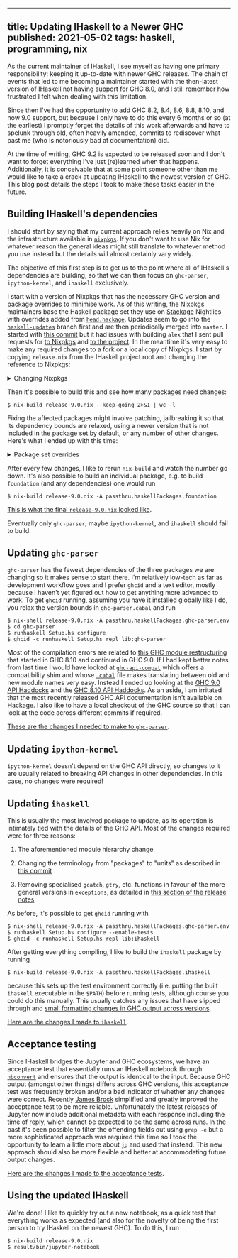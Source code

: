 --------------------------------------------------------------------------------
title: Updating IHaskell to a Newer GHC
published: 2021-05-02
tags: haskell, programming, nix
--------------------------------------------------------------------------------

As the current maintainer of IHaskell, I see myself as having one primary
responsibility: keeping it up-to-date with newer GHC releases. The chain of
events that led to me becoming a maintainer started with the then-latest
version of IHaskell not having support for GHC 8.0, and I still remember how
frustrated I felt when dealing with this limitation.

Since then I've had the opportunity to add GHC 8.2, 8.4, 8.6, 8.8, 8.10, and
now 9.0 support, but because I only have to do this every 6 months or so (at
the earliest) I promptly forget the details of this work afterwards and have to
spelunk through old, often heavily amended, commits to rediscover what
past me (who is notoriously bad at documentation) did.

At the time of writing, GHC 9.2 is expected to be released soon and I don't
want to forget everything I've just (re)learned when that happens.
Additionally, it is conceivable that at some point someone other than me would
like to take a crack at updating IHaskell to the newest version of GHC. This
blog post details the steps I took to make these tasks easier in the future.

## Building IHaskell's dependencies

I should start by saying that my current approach relies heavily on Nix and the
infrastructure available in [`nixpkgs`](https://github.com/NixOS/nixpkgs). If
you don't want to use Nix for whatever reason the general ideas might still
translate to whatever method you use instead but the details will almost
certainly vary widely.

The objective of this first step is to get us to the point where all of
IHaskell's dependencies are building, so that we can then focus on
`ghc-parser`, `ipython-kernel`, and `ihaskell` exclusively.

I start with a version of Nixpkgs that has the necessary GHC version and
package overrides to minimise work. As of this writing, the Nixpkgs maintainers
base the Haskell package set they use on [Stackage](https://www.stackage.org/)
Nightlies with overrides added from
[`head.hackage`](https://gitlab.haskell.org/ghc/head.hackage). Updates seem to
go into the
[`haskell-updates`](https://github.com/NixOS/nixpkgs/tree/haskell-updates)
branch first and are then periodically merged into `master`. I started with
[this
commit](https://github.com/NixOS/nixpkgs/commit/64c6086db4a6c19bb9960baf165c867c1774ab3d)
but it had issues with building `alex` that I sent pull requests for [to
Nixpkgs](https://github.com/NixOS/nixpkgs/pull/120535) and [to the
project](https://github.com/simonmar/alex/pull/185). In the meantime it's very
easy to make any required changes to a fork or a local copy of Nixpkgs. I start
by copying `release.nix` from the IHaskell project root and changing the
reference to Nixpkgs:

<details>
<summary style="cursor: pointer">Changing Nixpkgs</summary>

```nix
let
  nixpkgs-src = builtins.fetchTarball {
    url = "https://github.com/NixOS/nixpkgs/tarball/8795d39ce70f04e3fd609422d522e5b2594f3a70";
    sha256 = "01w7q0nqydippj0ygbg77byb770snhc5rnqzc6isws58642l8z4s";
  };
in
{ compiler ? "ghc901"
, jupyterlabAppDir ? null
, nixpkgs ? import nixpkgs-src {}
, packages ? (_: [])
, pythonPackages ? (_: [])
, rtsopts ? "-M3g -N2"
, systemPackages ? (_: [])
}:
```

</details>

Then it's possible to build this and see how many packages need changes:

```shell
$ nix-build release-9.0.nix --keep-going 2>&1 | wc -l
```

Fixing the affected packages might involve patching, jailbreaking it so that
its dependency bounds are relaxed, using a newer version that is not included
in the package set by default, or any number of other changes. Here's what I ended up with this time:

<details>
<summary style="cursor: pointer">Package set overrides</summary>

```nix
      cryptohash-md5    = nixpkgs.haskell.lib.doJailbreak super.cryptohash-md5;
      cryptohash-sha1   = nixpkgs.haskell.lib.doJailbreak super.cryptohash-sha1;
      basement          = super.basement_0_0_12;
      foundation        = super.foundation_0_0_26_1;
      memory            = nixpkgs.haskell.lib.appendPatch super.memory (nixpkgs.fetchpatch {
        url = "https://gitlab.haskell.org/ghc/head.hackage/-/raw/c89c1e27af8f180b3be476e102147557f922b224/patches/memory-0.15.0.patch";
        sha256 = "0mkjbrzi05h1xds8rf5wfky176hrl03q0d7ipklp9x4ls3yyqj5x";
      });
      cryptonite        = nixpkgs.haskell.lib.appendPatch super.cryptonite (nixpkgs.fetchpatch {
        url = "https://gitlab.haskell.org/ghc/head.hackage/-/raw/6a65307bbdc73c5eb4165a67ee97c7b9faa818e1/patches/cryptonite-0.28.patch";
        sha256 = "1wq9hw16qj2yqy7lyqbi7106lhk199hvnkj5xr7h0ip854gjsr5j";
      });
      profunctors       = self.callCabal2nix "profunctors" profunctors-src {}; # `profunctors-src` is defined above
      mono-traversable  = nixpkgs.haskell.lib.dontCheck super.mono-traversable;
```

</details>

After every few changes, I like to rerun `nix-build` and watch the number go
down. It's also possible to build an individual package, e.g. to build
`foundation` (and any dependencies) one would run

```shell
$ nix-build release-9.0.nix -A passthru.haskellPackages.foundation
```

[This is what the final `release-9.0.nix` looked
like](https://github.com/gibiansky/IHaskell/pull/1215/commits/12f50f34d9cf6dceb3ca5adc9fa450cee6e7dcee).

Eventually only `ghc-parser`, maybe `ipython-kernel`, and `ihaskell` should fail to
build.

## Updating `ghc-parser`

`ghc-parser` has the fewest dependencies of the three packages we are changing
so it makes sense to start there. I'm relatively low-tech as far as development
workflow goes and I prefer `ghcid` and a text editor, mostly because I haven't
yet figured out how to get anything more advanced to work. To get `ghcid`
running, assuming you have it installed globally like I do, you relax the
version bounds in `ghc-parser.cabal` and run

```shell
$ nix-shell release-9.0.nix -A passthru.haskellPackages.ghc-parser.env
$ cd ghc-parser
$ runhaskell Setup.hs configure
$ ghcid -c runhaskell Setup.hs repl lib:ghc-parser
```

Most of the compilation errors are related to [this GHC module
restructuring](https://gitlab.haskell.org/ghc/ghc/-/issues/13009) that started
in GHC 8.10 and continued in GHC 9.0. If I had kept better notes from last time
I would have looked at
[`ghc-api-compat`](https://github.com/hsyl20/ghc-api-compat/) which offers
a compatibility shim and whose
[`.cabal`](https://github.com/hsyl20/ghc-api-compat/blob/master/ghc-api-compat.cabal)
file makes translating between old and new module names very easy. Instead
I ended up looking at the [GHC 9.0 API
Haddocks](https://downloads.haskell.org/ghc/9.0.1/docs/html/libraries/ghc-9.0.1/index.html)
and the [GHC 8.10 API
Haddocks](https://hackage.haskell.org/package/ghc-8.10.2). As an aside, I am
irritated that the most recently released GHC API documentation isn't available
on Hackage. I also like to have a local checkout of the GHC source so that
I can look at the code across different commits if required.

[These are the changes I needed to make to
`ghc-parser`](https://github.com/gibiansky/IHaskell/pull/1215/commits/063e6bb0459b7ff8d9a2e92090332bf7a1e92a63).

## Updating `ipython-kernel`

`ipython-kernel` doesn't depend on the GHC API directly, so changes to it are
usually related to breaking API changes in other dependencies. In this case, no
changes were required!

## Updating `ihaskell`

This is usually the most involved package to update, as its operation is
intimately tied with the details of the GHC API. Most of the changes required
were for three reasons:

1. The aforementioned module hierarchy change

2. Changing the terminology from
"packages" to "units" as described in [this
commit](https://gitlab.haskell.org/ghc/ghc/-/commit/10a2ba90aa6a788677104cc43318c66f46e2e2b0)

3. Removing specialised `gcatch`, `gtry`, etc. functions in favour of the more
general versions in `exceptions`, as detailed in [this section of the release
notes](https://downloads.haskell.org/ghc/9.0.1/docs/html/users_guide/9.0.1-notes.html#ghc-library)

As before, it's possible to get `ghcid` running with

```shell
$ nix-shell release-9.0.nix -A passthru.haskellPackages.ghc-parser.env
$ runhaskell Setup.hs configure --enable-tests
$ ghcid -c runhaskell Setup.hs repl lib:ihaskell
```

After getting everything compiling, I like to build the `ihaskell` package by
running

```shell
$ nix-build release-9.0.nix -A passthru.haskellPackages.ihaskell
```

because this sets up the test environment correctly (i.e. putting the built
`ihaskell` executable in the `$PATH`) before running tests, although course you
could do this manually. This usually catches any issues that have slipped
through and [small formatting changes in GHC output across
versions](https://github.com/gibiansky/IHaskell/pull/1215/commits/1796c35119ced7a564e75fe07067797fb182149d#diff-409dc396158ef9f7f39928cb144c6c3037072f0d9932499d2213862e0f5fbae6).

[Here are the changes I made to
`ihaskell`](https://github.com/gibiansky/IHaskell/pull/1215/commits/1796c35119ced7a564e75fe07067797fb182149d).

## Acceptance testing

Since IHaskell bridges the Jupyter and GHC ecosystems, we have an acceptance
test that essentially runs an IHaskell notebook through
[`nbconvert`](https://nbconvert.readthedocs.io/en/latest/) and ensures that the
output is identical to the input. Because GHC output (amongst other things)
differs across GHC versions, this acceptance test was frequently broken and/or
a bad indicator of whether any changes were correct. Recently [James
Brock](https://github.com/jamesdbrock) simplified and greatly improved the
acceptance test to be more reliable. Unfortunately the latest releases of
Jupyter now include additional metadata with each response including the time
of reply, which cannot be expected to be the same across runs. In the past it's
been possible to filter the offending fields out using `grep -e` but a more
sophisticated approach was required this time so I took the opportunity to
learn a little more about [`jq`](https://stedolan.github.io/jq/) and used that
instead. This new approach should also be more flexible and better at
accommodating future output changes.

[Here are the changes I made to the acceptance
tests](https://github.com/gibiansky/IHaskell/pull/1215/commits/4b62c964fb8937353d39a8798dc13d06260c9257).

## Using the updated IHaskell

We're done! I like to quickly try out a new notebook, as a quick test that
everything works as expected (and also for the novelty of being the first
person to try IHaskell on the newest GHC). To do this, I run

```shell
$ nix-build release-9.0.nix
$ result/bin/jupyter-notebook
```
